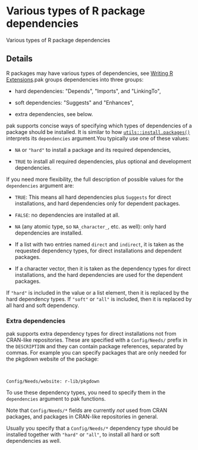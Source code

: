 # Various types of R package dependencies

Various types of R package dependencies

## Details

R packages may have various types of dependencies, see [Writing R
Extensions](https://cran.r-project.org/doc/manuals/R-exts.html).pak
groups dependencies into three groups:

- hard dependencies: "Depends", "Imports", and "LinkingTo",

- soft dependencies: "Suggests" and "Enhances",

- extra dependencies, see below.

pak supports concise ways of specifying which types of dependencies of a
package should be installed. It is similar to how
[`utils::install.packages()`](https://rdrr.io/r/utils/install.packages.html)
interprets its `dependencies` argument.You typically use one of these
values:

- `NA` or `"hard"` to install a package and its required dependencies,

- `TRUE` to install all required dependencies, plus optional and
  development dependencies.

If you need more flexibility, the full description of possible values
for the `dependencies` argument are:

- `TRUE`: This means all hard dependencies plus `Suggests` for direct
  installations, and hard dependencies only for dependent packages.

- `FALSE`: no dependencies are installed at all.

- `NA` (any atomic type, so `NA_character_`, etc. as well): only hard
  dependencies are installed.

- If a list with two entries named `direct` and `indirect`, it is taken
  as the requested dependency types, for direct installations and
  dependent packages.

- If a character vector, then it is taken as the dependency types for
  direct installations, and the hard dependencies are used for the
  dependent packages.

If `"hard"` is included in the value or a list element, then it is
replaced by the hard dependency types. If `"soft"` or `"all"` is
included, then it is replaced by all hard and soft dependency.

### Extra dependencies

pak supports extra dependency types for direct installations not from
CRAN-like repositories. These are specified with a `Config/Needs/`
prefix in the `DESCRIPTION` and they can contain package references,
separated by commas. For example you can specify packages that are only
needed for the pkgdown website of the package:

 

    Config/Needs/website: r-lib/pkgdown

To use these dependency types, you need to specify them in the
`dependencies` argument to pak functions.

Note that `Config/Needs/*` fields are currently *not* used from CRAN
packages, and packages in CRAN-like repositories in general.

Usually you specify that a `Config/Needs/*` dependency type should be
installed together with `"hard"` or `"all"`, to install all hard or soft
dependencies as well.

